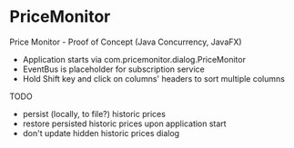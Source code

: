 # PriceMonitor
Price Monitor - Proof of Concept
(Java Concurrency, JavaFX)

- Application starts via com.pricemonitor.dialog.PriceMonitor
- EventBus is placeholder for subscription service
- Hold Shift key and click on columns' headers to sort multiple columns

TODO
- persist (locally, to file?) historic prices
- restore persisted historic prices upon application start
- don't update hidden historic prices dialog